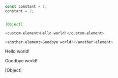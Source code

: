 ```javascript
const constant = 1;
constant = 2;


[Object]

<custom-element>Hello world!</custom-element>

<another-element>Goodbye world!</another-element>

```

<custom-element>Hello world!</custom-element>

<another-element>Goodbye world!</another-element>

[Object]
